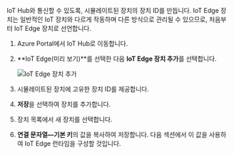 IoT Hub와 통신할 수 있도록, 시뮬레이트된 장치의 장치 ID를 만듭니다. IoT Edge 장치는 일반적인 IoT 장치와 다르게 작동하며 다른 방식으로 관리될 수 있으므로, 처음부터 IoT Edge 장치로 선언합니다. 

1. Azure Portal에서 IoT Hub로 이동합니다.
1. **IoT Edge(미리 보기)**를 선택한 다음 **IoT Edge 장치 추가**를 선택합니다.

   ![IoT Edge 장치 추가](./media/iot-edge-register-device/add-device.png)

1. 시뮬레이트된 장치에 고유한 장치 ID를 제공합니다.
1. **저장**을 선택하여 장치를 추가합니다.
1. 장치 목록에서 새 장치를 선택합니다.
1. **연결 문자열—기본 키**의 값을 복사하여 저장합니다. 다음 섹션에서 이 값을 사용하여 IoT Edge 런타임을 구성할 것입니다. 


